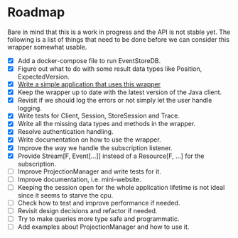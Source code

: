 # Roadmap

Bare in mind that this is a work in progress and the API is not stable yet.
The following is a list of things that need to be done before we can consider this wrapper somewhat usable.

- [x] Add a docker-compose file to run EventStoreDB.
- [x] Figure out what to do with some result data types like Position, ExpectedVersion.
- [x] [Write a simple application that uses this wrapper](https://github.com/samgj18/event-sourcing-poc/)
- [x] Keep the wrapper up to date with the latest version of the Java client.
- [x] Revisit if we should log the errors or not simply let the user handle logging.
- [x] Write tests for Client, Session, StoreSession and Trace.
- [x] Write all the missing data types and methods in the wrapper.
- [x] Resolve authentication handling.
- [x] Write documentation on how to use the wrapper.
- [x] Improve the way we handle the subscription listener.
- [x] Provide Stream[F, Event[...]] instead of a Resource[F, ...] for the subscription.
- [ ] Improve ProjectionManager and write tests for it.
- [ ] Improve documentation, i.e. mini-website.
- [ ] Keeping the session open for the whole application lifetime is not ideal since it seems to starve the cpu.
- [ ] Check how to test and improve performance if needed.
- [ ] Revisit design decisions and refactor if needed.
- [ ] Try to make queries more type safe and programmatic.
- [ ] Add examples about ProjectionManager and how to use it.
